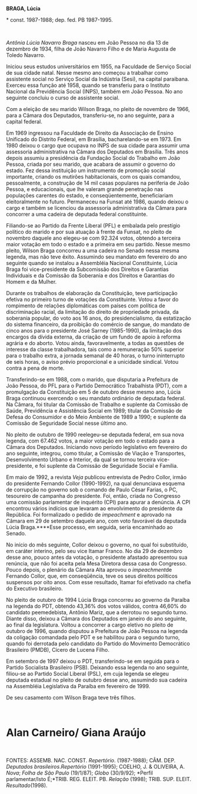 **BRAGA, Lúcia**

\* const. 1987-1988; dep. fed. PB 1987-1995.

 

*Antônia Lúcia Navarro Braga* nasceu em João Pessoa no dia 13 de
dezembro de 1934, filha de João Navarro Filho e de Maria Augusta de
Toledo Navarro.

Iniciou seus estudos universitários em 1955, na Faculdade de Serviço
Social de sua cidade natal. Nesse mesmo ano começou a trabalhar como
assistente social no Serviço Social da Indústria (Sesi), na capital
paraibana. Exerceu essa função até 1958, quando se transferiu para o
Instituto Nacional da Previdência Social (INPS), também em João Pessoa.
No ano seguinte concluiu o curso de assistente social.

Com a eleição de seu marido Wilson Braga, no pleito de novembro de 1966,
para a Câmara dos Deputados, transferiu-se, no ano seguinte, para a
capital federal.

Em 1969 ingressou na Faculdade de Direito da Associação de Ensino
Unificado do Distrito Federal, em Brasília, bacharelando-se em 1973. Em
1980 deixou o cargo que ocupava no INPS de sua cidade para assumir uma
assessoria administrativa na Câmara dos Deputados em Brasília. Três anos
depois assumiu a presidência da Fundação Social do Trabalho em João
Pessoa, criada por seu marido, que acabara de assumir o governo do
estado. Fez dessa instituição um instrumento de promoção social
importante, criando os mutirões habitacionais, com os quais comandou,
pessoalmente, a construção de 14 mil casas populares na periferia de
João Pessoa, e educacionais, que lhe valeram grande penetração nas
populações carentes do estado, e conseqüentemente, beneficiariam
eleitoralmente no futuro. Permaneceu na Funsat até 1986, quando deixou o
cargo e também se licenciou da assessoria administrativa da Câmara para
concorrer a uma cadeira de deputada federal constituinte.

Filiando-se ao Partido da Frente Liberal (PFL) e embalada pelo prestígio
político do marido e por sua atuação à frente da Funsat, no pleito de
novembro daquele ano elegeu-se com 92.324 votos, obtendo a terceira
maior votação em todo o estado e a primeira em seu partido. Nesse mesmo
pleito, Wilson Braga concorreu a uma cadeira no Senado nessa mesma
legenda, mas não teve êxito. Assumindo seu mandato em fevereiro do ano
seguinte quando se instalou a Assembléia Nacional Constituinte, Lúcia
Braga foi vice-presidente da Subcomissão dos Direitos e Garantias
Individuais e da Comissão da Soberania e dos Direitos e Garantias do
Homem e da Mulher.

Durante os trabalhos de elaboração da Constituição, teve participação
efetiva no primeiro turno de votações da Constituinte. Votou a favor do
rompimento de relações diplomáticas com países com política de
discriminação racial, da limitação do direito de propriedade privada, da
soberania popular, do voto aos 16 anos, do presidencialismo, da
estatização do sistema financeiro, da proibição do comércio de sangue,
do mandato de cinco anos para o presidente José Sarney (1985-1990), da
limitação dos encargos da dívida externa, da criação de um fundo de
apoio à reforma agrária e do aborto. Votou ainda, favoravelmente, a
todas as questões de interesse da classe trabalhadora, tais como a
remuneração 50% superior para o trabalho extra, a jornada semanal de 40
horas, o turno ininterrupto de seis horas, o aviso prévio proporcional e
a unicidade sindical. Votou contra a pena de morte. 

Transferindo-se em 1988, com o marido, que disputaria a Prefeitura de
João Pessoa, do PFL para o Partido Democrático Trabalhista (PDT), com a
promulgação da Constituição em 5 de outubro desse mesmo ano, Lúcia Braga
continuou exercendo o seu mandato ordinário de deputada federal. Na
Câmara, foi titular da Comissão de Trabalho e suplente da Comissão de
Saúde, Previdência e Assistência Social em 1989; titular da Comissão de
Defesa do Consumidor e do Meio Ambiente de 1989 a 1990; e suplente da
Comissão de Seguridade Social nesse último ano.

No pleito de outubro de 1990 reelegeu-se deputada federal, em sua nova
legenda, com 67.462 votos, a maior votação em todo o estado para a
Câmara dos Deputados. Iniciando novo período legislativo em fevereiro do
ano seguinte, integrou, como titular, a Comissão de Viação e
Transportes, Desenvolvimento Urbano e Interior, da qual se tornou
terceira vice-presidente, e foi suplente da Comissão de Seguridade
Social e Família.

Em maio de 1992, a revista *Veja* publicou entrevista de Pedro Collor,
irmão do presidente Fernando Collor (1990-1992), na qual denunciava
esquema de corrupção no governo sob o comando de Paulo César Farias, o
PC, tesoureiro de campanha do presidente. Foi, então, criada no
Congresso uma comissão parlamentar de inquérito (CPI) para apurar a
denúncia. A CPI encontrou vários indícios que levaram ao envolvimento do
presidente da República. Foi formalizado o pedido de *impeachment* e
aprovado na Câmara em 29 de setembro daquele ano, com voto favorável da
deputada Lúcia Braga.****Esse processo, em seguida, seria encaminhado ao
Senado.

No início do mês seguinte, Collor deixou o governo, no qual foi
substituído, em caráter interino, pelo seu vice Itamar Franco. No dia 29
de dezembro desse ano, pouco antes da votação, o presidente afastado
apresentou sua renúncia, que não foi aceita pela Mesa Diretora dessa
casa do Congresso. Pouco depois, o plenário da Câmara Alta aprovou o
*impeachment*de Fernando Collor, que, em conseqüência, teve os seus
direitos políticos suspensos por oito anos. Com esse resultado, Itamar
foi efetivado na chefia do Executivo brasileiro.

No pleito de outubro de 1994 Lúcia Braga concorreu ao governo da Paraíba
na legenda do PDT, obtendo 43,36% dos votos válidos, contra 46,60% do
candidato peemedebista, Antônio Mariz, que a derrotou no segundo turno.
Diante disso, deixou a Câmara dos Deputados em janeiro do ano seguinte,
ao final da legislatura. Voltou a concorrer a cargo eletivo no pleito de
outubro de 1996, quando disputou a Prefeitura de João Pessoa na legenda
da coligação comandada pelo PDT e se habilitou para o segundo turno,
quando foi derrotada pelo candidato do Partido do Movimento Democrático
Brasileiro (PMDB), Cícero de Lucena Filho.

Em setembro de 1997 deixou o PDT, transferindo-se em seguida para o
Partido Socialista Brasileiro (PSB). Deixando essa legenda no ano
seguinte, filiou-se ao Partido Social Liberal (PSL), em cuja legenda se
elegeu deputada estadual no pleito de outubro desse ano, assumindo sua
cadeira na Assembléia Legislativa da Paraíba em fevereiro de 1999.

De seu casamento com Wilson Braga teve três filhos.

 

Alan Carneiro/ Giana Araújo
===========================

 

FONTES: ASSEMB. NAC. CONST. *Repertório*. (1987-1988); CÂM. DEP.
*Deputados brasileiros*.*Repertório* (1991-1995); COELHO, J. & OLIVEIRA,
A. *Nova*; *Folha de São Paulo* (19/1/87); *Globo* (30/9/92); *Perfil
parlamentar/Isto É;*TRIB. REG. ELEIT. PB. *Relação* (1998); TRIB. SUP.
ELEIT. *Resultado*(1998).
